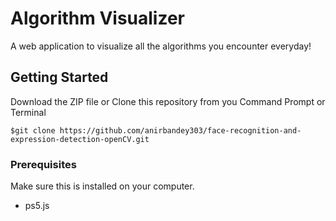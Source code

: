 # Algorithm Visualizer #
A web application to visualize all the algorithms you encounter everyday!

## Getting Started

Download the ZIP file or Clone this repository from you Command Prompt or Terminal

```
$git clone https://github.com/anirbandey303/face-recognition-and-expression-detection-openCV.git
```

### Prerequisites
Make sure this is installed on your computer.
* ps5.js